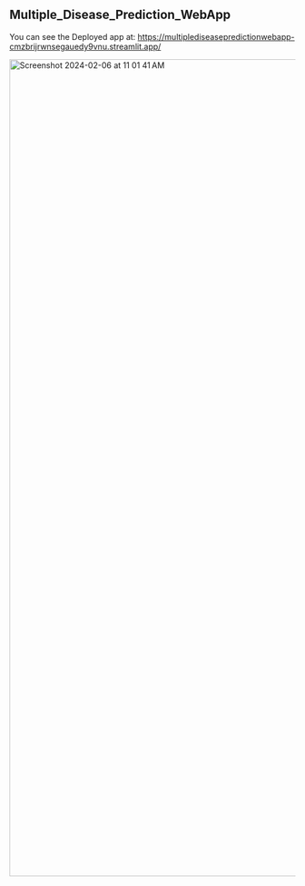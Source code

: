 ## Multiple_Disease_Prediction_WebApp

You can see the Deployed app at: https://multiplediseasepredictionwebapp-cmzbrijrwnsegauedy9vnu.streamlit.app/

<img width="1440" alt="Screenshot 2024-02-06 at 11 01 41 AM" src="https://github.com/rutwik1440/Multiple_Disease_Prediction_WebApp/assets/111031848/a7409d8b-698f-4de5-a4df-0c1f69abcc6e">
